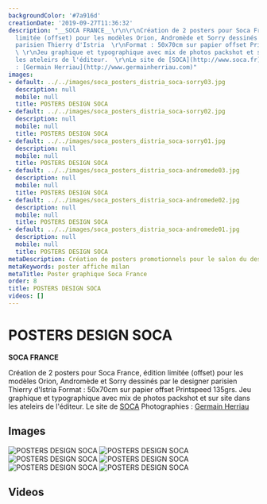 ```yaml
---
backgroundColor: '#7a916d'
creationDate: '2019-09-27T11:36:32'
description: "__SOCA FRANCE__\r\n\r\nCréation de 2 posters pour Soca France, édition
  limitée (offset) pour les modèles Orion, Andromède et Sorry dessinés par le designer
  parisien Thierry d'Istria  \r\nFormat : 50x70cm sur papier offset Printspeed 135grs.
  \ \r\nJeu graphique et typographique avec mix de photos packshot et sur site dans
  les ateleirs de l'éditeur.  \r\nLe site de [SOCA](http://www.soca.fr)  \r\nPhotographies
  : [Germain Herriau](http://www.germainherriau.com)"
images:
- default: ../../images/soca_posters_distria_soca-sorry03.jpg
  description: null
  mobile: null
  title: POSTERS DESIGN SOCA
- default: ../../images/soca_posters_distria_soca-sorry02.jpg
  description: null
  mobile: null
  title: POSTERS DESIGN SOCA
- default: ../../images/soca_posters_distria_soca-sorry01.jpg
  description: null
  mobile: null
  title: POSTERS DESIGN SOCA
- default: ../../images/soca_posters_distria_soca-andromede03.jpg
  description: null
  mobile: null
  title: POSTERS DESIGN SOCA
- default: ../../images/soca_posters_distria_soca-andromede02.jpg
  description: null
  mobile: null
  title: POSTERS DESIGN SOCA
- default: ../../images/soca_posters_distria_soca-andromede01.jpg
  description: null
  mobile: null
  title: POSTERS DESIGN SOCA
metaDescription: Création de posters promotionnels pour le salon du design de Milan
metaKeywords: poster affiche milan
metaTitle: Poster graphique Soca France
order: 8
title: POSTERS DESIGN SOCA
videos: []
---
```


# POSTERS DESIGN SOCA

__SOCA FRANCE__

Création de 2 posters pour Soca France, édition limitée (offset) pour les modèles Orion, Andromède et Sorry dessinés par le designer parisien Thierry d'Istria
Format : 50x70cm sur papier offset Printspeed 135grs.
Jeu graphique et typographique avec mix de photos packshot et sur site dans les ateleirs de l'éditeur.
Le site de [SOCA](http://www.soca.fr)
Photographies : [Germain Herriau](http://www.germainherriau.com)

## Images

![POSTERS DESIGN SOCA](../../images/soca_posters_distria_soca-sorry03.jpg)
![POSTERS DESIGN SOCA](../../images/soca_posters_distria_soca-sorry02.jpg)
![POSTERS DESIGN SOCA](../../images/soca_posters_distria_soca-sorry01.jpg)
![POSTERS DESIGN SOCA](../../images/soca_posters_distria_soca-andromede03.jpg)
![POSTERS DESIGN SOCA](../../images/soca_posters_distria_soca-andromede02.jpg)
![POSTERS DESIGN SOCA](../../images/soca_posters_distria_soca-andromede01.jpg)

## Videos
